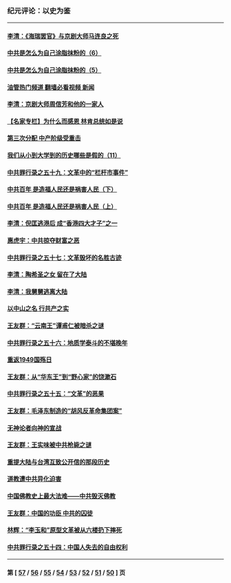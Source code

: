 ### 纪元评论：以史为鉴
---
#### [李清：《海瑞罢官》与京剧大师马连良之死](../../pages/nsc1028/n13412316.md?12070330) 
#### [中共是怎么为自己涂脂抹粉的（6）](../../pages/nsc1028/n13412021.md?12070330) 
#### [中共是怎么为自己涂脂抹粉的（5）](../../pages/nsc1028/n13405477.md?12070330) 
#### [油管热门频道 翻墙必看视频 新闻](ok?12070330)
#### [李清：京剧大师周信芳和他的一家人](../../pages/nsc1028/n13391411.md?12070330) 
#### [【名家专栏】为什么而感恩 林肯总统如是说](../../pages/nsc1028/n13402501.md?12070330) 
#### [第三次分配 中产阶级受重击](../../pages/nsc1028/n13401007.md?12070330) 
#### [我们从小到大学到的历史哪些是假的（11）](../../pages/nsc1028/n13395097.md?12070330) 
#### [中共罪行录之五十九：文革中的“栏杆市事件”](../../pages/nsc1028/n13390605.md?12070330) 
#### [中共百年 是造福人民还是祸害人民（下）](../../pages/nsc1028/n13389389.md?12070330) 
#### [中共百年 是造福人民还是祸害人民（上）](../../pages/nsc1028/n13388697.md?12070330) 
#### [李清：倪匡逃港后 成“香港四大才子”之一](../../pages/nsc1028/n13377522.md?12070330) 
#### [惠虎宇：中共掠夺财富之恶](../../pages/nsc1028/n13374142.md?12070330) 
#### [中共罪行录之五十七：文革毁坏的名胜古迹](../../pages/nsc1028/n13373282.md?12070330) 
#### [李清：陶希圣之女 留在了大陆](../../pages/nsc1028/n13367727.md?12070330) 
#### [李清：我舅舅逃离大陆](../../pages/nsc1028/n13343329.md?12070330) 
#### [以中山之名 行共产之实](../../pages/nsc1028/n13346437.md?12070330) 
#### [王友群：“云南王”谭甫仁被暗杀之谜](../../pages/nsc1028/n13357123.md?12070330) 
#### [中共罪行录之五十六：地质学泰斗的不堪晚年](../../pages/nsc1028/n13355675.md?12070330) 
#### [重返1949国殇日](../../pages/nsc1028/n13346372.md?12070330) 
#### [王友群：从“华东王”到“野心家”的饶漱石](../../pages/nsc1028/n13346037.md?12070330) 
#### [中共罪行录之五十五：“文革”的恶果](../../pages/nsc1028/n13324062.md?12070330) 
#### [王友群：毛泽东制造的“胡风反革命集团案”](../../pages/nsc1028/n13324909.md?12070330) 
#### [无神论者向神的宣战](../../pages/nsc1028/n13281535.md?12070330) 
#### [王友群：王实味被中共枪毙之谜](../../pages/nsc1028/n13307502.md?12070330) 
#### [重提大陆与台湾互致公开信的那段历史](../../pages/nsc1028/n13305095.md?12070330) 
#### [道教遭中共异化迫害](../../pages/nsc1028/n13281463.md?12070330) 
#### [中国佛教史上最大法难——中共毁灭佛教](../../pages/nsc1028/n13281397.md?12070330) 
#### [王友群：中国的功臣 中共的囚徒](../../pages/nsc1028/n13291790.md?12070330) 
#### [林辉：“李玉和”原型文革被从六楼扔下摔死](../../pages/nsc1028/n13291564.md?12070330) 
#### [中共罪行录之五十四：中国人失去的自由权利](../../pages/nsc1028/n13290123.md?12070330) 

---
#### 第 [ [57](./57.md?12070330) / [56](./56.md?12070330) / [55](./55.md?12070330) / [54](./54.md?12070330) / [53](./53.md?12070330) / [52](./52.md?12070330) / [51](./51.md?12070330) / [50](./50.md?12070330) ] 页
